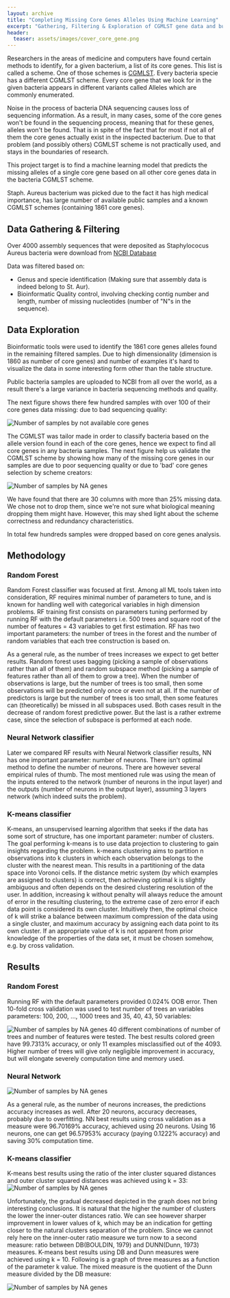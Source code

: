 ```yaml
---
layout: archive
title: "Completing Missing Core Genes Alleles Using Machine Learning"
excerpt: "Gathering, Filtering & Exploration of CGMLST gene data and building of couple Machine Learning Models"
header:
  teaser: assets/images/cover_core_gene.png
---
```


Researchers in the areas of medicine and computers have found certain methods to identify, for a given bacterium, a list of its core genes.
This list is called a scheme. One of those schemes is [CGMLST](https://www.cgmlst.org/ncs). Every bacteria specie has a different CGMLST scheme.
Every core gene that we look for in the given bacteria appears in different variants called Alleles which are commonly enumerated.

Noise in the process of bacteria DNA sequencing causes loss of sequencing information. As a result, in many cases, some of the core genes won't be found in the sequencing process, meaning that for these genes, alleles won't be found. That is in spite of the fact that for most if not all of them the core genes actually exist in the inspected bacterium. Due to that problem (and possibly others) CGMLST scheme is not practically used, and stays in the boundaries of research.

This project target is to find a machine learning model that predicts the missing alleles of a single core gene based on all other core genes data in the bacteria CGMLST scheme.

Staph. Aureus bacterium was picked due to the fact it has high medical importance, has large number of available public samples and a known CGMLST schemes (containing 1861 core genes).

## Data Gathering & Filtering

Over 4000 assembly sequences that were deposited as Staphylococus Aureus bacteria were download from [NCBI Database](https://www.ncbi.nlm.nih.gov/genome/genomes/154?)

Data was filtered based on:

* Genus and specie identification (Making sure that assembly data is indeed belong to St. Aur).
* Bioinformatic Quality control, involving checking contig number and length, number of missing nucleotides (number of "N"s in the sequence).

## Data Exploration

Bioinformatic tools were used to identify the 1861 core genes alleles found in the remaining filtered samples.
Due to high dimensionality (dimension is 1860 as number of core genes) and number of examples it's hard to visualize the data in some interesting form other than the table structure.

Public bacteria samples are uploaded to NCBI from all over the world, as a result there's a large variance in bacteria sequencing methods and quality.

The next figure shows there few hundred samples with over 100 of their core genes
 data missing: due to bad sequencing quality:

![Number of samples by not available core genes](/assets/images/core_genes_completion/project_samples_NA.png)

The CGMLST was tailor made in order to classify bacteria based on the allele version found in each of the core genes, hence we expect to find all core genes in any bacteria samples.
The next figure help us validate the CGMLST scheme by showing how many of  the missing core genes in our samples are due to poor sequencing quality or due to 'bad' core genes selection by scheme creators:

![Number of samples by NA genes](/assets/images/core_genes_completion/core_genes_by_NA.PNG)

We have found that there are 30 columns with more than 25% missing data. We chose not to drop them, since we're not sure what biological meaning dropping them might have.
However, this may shed light about the scheme correctness and redundancy characteristics.

In total few hundreds samples were dropped based on core genes analysis.

## Methodology

### Random Forest

Random Forest classifier was focused at first. Among all ML tools taken into consideration, RF requires minimal number of parameters to tune, and is known for handling well with categorical variables in high dimension problems.
RF training first consists on parameters tuning performed by running RF with the default parameters i.e. 500 trees and square root of the number of features = 43 variables to get first estimation.
RF has two important parameters: the number of trees in the forest and the number of random variables that each tree construction is based on.

As a general rule, as the number of trees increases we expect to
get better results. Random forest uses bagging (picking a sample of observations rather than all of them)
and random subspace method (picking a sample of features rather than all of them to grow a tree).
When the number of observations is large, but the number of trees is too small, then some observations will be
predicted only once or even not at all. If the number of predictors is large but the number of trees is too
small, then some features can (theoretically) be missed in all subspaces used. Both cases result in the
decrease of random forest predictive power. But the last is a rather extreme case, since the selection of subspace is performed at each node.

### Neural Network classifier

Later we compared RF results with Neural Network classifier results,
NN has one important parameter: number of neurons.
There isn't optimal method to define the number of neurons. There are however several empirical rules of thumb.
The most mentioned rule was using the mean of the inputs entered to the network (number of neurons in the input layer)
 and the outputs (number of neurons in the output layer), assuming 3 layers network (which indeed suits the problem).

###  K-means classifier

K-means, an unsupervised learning algorithm that seeks if the data has some sort of structure, has one important parameter: number of clusters.
The goal performing k-means is to use data projection to clustering to gain insights regarding the problem. k-means clustering aims to partition n observations into k clusters in which each observation belongs to the cluster with the nearest mean.
This results in a partitioning of the data space into Voronoi cells. If the distance metric system (by which examples are assigned to clusters) is correct, then achieving optimal k is slightly ambiguous and often depends on the desired clustering resolution of the user.
In addition, increasing k without penalty will always reduce the amount of error in the resulting clustering, to the extreme case of zero error if each data point is considered its own cluster.
 Intuitively then, the optimal choice of k will strike a balance between maximum compression of the data using a single cluster, and maximum accuracy by assigning each data point to its own cluster. If an appropriate value of k is not apparent from prior knowledge of the properties of the data set, it must be chosen somehow, e.g. by cross validation.

## Results

### Random Forest
Running RF with the default parameters provided 0.024% OOB error. Then 10-fold cross validation was used to test number of trees an variables parameters:  100, 200, …, 1000 trees and 35, 40, 43, 50 variables:

![Number of samples by NA genes](/assets/images/core_genes_completion/random_forest_result.PNG)
40 different combinations of number of trees and number of features were tested. The best results colored green have 99.7313% accuracy, or only 11 examples misclassified out of the 4093.
Higher number of trees will give only negligible improvement in accuracy, but will elongate severely computation time and memory used.

### Neural Network

![Number of samples by NA genes](/assets/images/core_genes_completion/NN_result.PNG)

As a general rule, as the number of neurons increases, the predictions accuracy increases as well. After 20 neurons, accuracy decreases, probably due to overfitting.
NN best results using cross validation as a measure were 96.70169% accuracy, achieved using 20 neurons.
Using 16 neurons, one can get 96.57953% accuracy (paying 0.1222% accuracy) and saving 30% computation time.

### K-means classifier

K-means best results using the ratio of the inter cluster squared distances and outer cluster squared distances was achieved using k = 33:
![Number of samples by NA genes](/assets/images/core_genes_completion/k_means_1.PNG)


Unfortunately, the gradual decreased depicted in the graph does not bring interesting conclusions. It is natural that the higher the number of clusters the lower the inner-outer distances ratio.
We can see however sharper improvement in lower values of k, which may be an indication for getting closer to the natural clusters separation of the problem. Since we cannot rely here on the inner-outer ratio measure we turn now to a second measure: ratio between DB(BOULDIN, 1979) and DUNN(Dunn, 1973) measures.
K-means best results using DB and Dunn measures were achieved using k = 10. Following is a graph of three measures as a function of the parameter k value. The mixed measure is the quotient of the Dunn measure divided by the DB measure:

![Number of samples by NA genes](/assets/images/core_genes_completion/k_means_2.PNG)